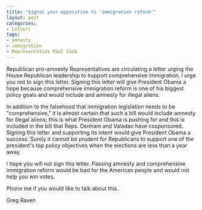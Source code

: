 ```yaml
---
title: "Signal your opposition to 'immigration reform'"
layout: post
categories:
- Letters
tags:
- amnesty
- immigration
- Representative Paul Cook
---
```


Republican pro-amnesty Representatives are circulating a letter urging the House Republican leadership to support comprehensive immigration. I urge you not to sign this letter. Signing this letter will give President Obama a hope because comprehensive immigration reform is one of his biggest policy goals and would include and amnesty for illegal aliens.  
  
In addition to the falsehood that immigration legislation needs to be "comprehensive," it is almost certain that such a bill would include amnesty for illegal aliens; this is what President Obama is pushing for and this is included in the bill that Reps. Denham and Valadao have cosponsored. Signing this letter and supporting its intent would give President Obama a success. Surely it cannot be prudent for Republicans to support one of the president's top policy objectives when the elections are less than a year away.

I hope you will not sign this letter. Passing amnesty and comprehensive immigration reform would be bad for the American people and would not help you win votes.

Phone me if you would like to talk about this.

Greg Raven